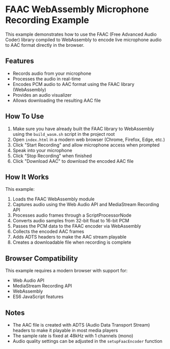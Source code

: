 # FAAC WebAssembly Microphone Recording Example

This example demonstrates how to use the FAAC (Free Advanced Audio Coder) library compiled to WebAssembly to encode live microphone audio to AAC format directly in the browser.

## Features

- Records audio from your microphone
- Processes the audio in real-time
- Encodes PCM audio to AAC format using the FAAC library (WebAssembly)
- Provides an audio visualizer
- Allows downloading the resulting AAC file

## How To Use

1. Make sure you have already built the FAAC library to WebAssembly using the `build_wasm.sh` script in the project root
2. Open `index.html` in a modern web browser (Chrome, Firefox, Edge, etc.)
3. Click "Start Recording" and allow microphone access when prompted
4. Speak into your microphone
5. Click "Stop Recording" when finished
6. Click "Download AAC" to download the encoded AAC file

## How It Works

This example:

1. Loads the FAAC WebAssembly module
2. Captures audio using the Web Audio API and MediaStream Recording API
3. Processes audio frames through a ScriptProcessorNode
4. Converts audio samples from 32-bit float to 16-bit PCM
5. Passes the PCM data to the FAAC encoder via WebAssembly
6. Collects the encoded AAC frames
7. Adds ADTS headers to make the AAC stream playable
8. Creates a downloadable file when recording is complete

## Browser Compatibility

This example requires a modern browser with support for:
- Web Audio API
- MediaStream Recording API
- WebAssembly
- ES6 JavaScript features

## Notes

- The AAC file is created with ADTS (Audio Data Transport Stream) headers to make it playable in most media players
- The sample rate is fixed at 48kHz with 1 channels (mono)
- Audio quality settings can be adjusted in the `setupFaacEncoder` function